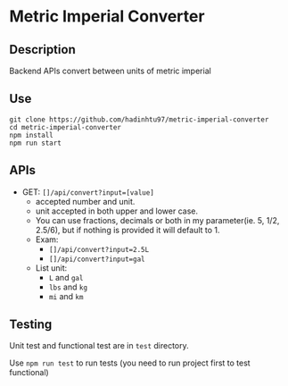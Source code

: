 # Metric Imperial Converter

## Description
Backend APIs convert between units of metric imperial

## Use
```
git clone https://github.com/hadinhtu97/metric-imperial-converter
cd metric-imperial-converter
npm install
npm run start
```

## APIs
* GET: `[]/api/convert?input=[value]`
  * accepted number and unit.
  * unit accepted in both upper and lower case.
  * You can use fractions, decimals or both in my parameter(ie. 5, 1/2, 2.5/6), but if nothing is provided it will default to 1.
  * Exam: 
    * `[]/api/convert?input=2.5L`
    * `[]/api/convert?input=gal`
  * List unit:
    * `L` and `gal`
    * `lbs` and `kg`
    * `mi` and `km`

## Testing
Unit test and functional test are in `test` directory.

Use `npm run test` to run tests (you need to run project first to test functional)